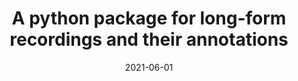 ---
title: "A python package for long-form recordings and their annotations"
collection: talks
type: talk,invitedtalks
date: 2021-06-01
venue: 'Bergelson group, Duke University, North Carolina [online]'
authors: <b>Gautheron L.</b>, Cristia A.
citation: ' Lucas Gautheron,  Alejandrina Cristia, &quot;A python package for long-form recordings and their annotations.&quot; Bergelson group, Duke University, North Carolina [online], 2021.'
---